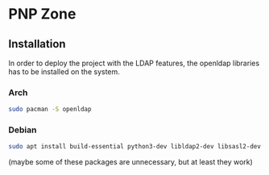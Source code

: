 # PNP Zone

## Installation

In order to deploy the project with the LDAP features, the openldap libraries has to be installed on the system.

### Arch

```bash
sudo pacman -S openldap
```

### Debian

```bash
sudo apt install build-essential python3-dev libldap2-dev libsasl2-dev ldap-utils tox lcov valgrind
```
(maybe some of these packages are unnecessary, but at least they work)
